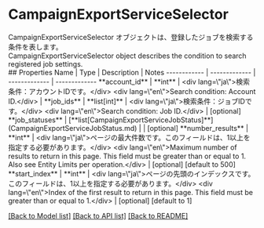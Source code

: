 # CampaignExportServiceSelector

<div lang=\"ja\">CampaignExportServiceSelector オブジェクトは、登録したジョブを検索する条件を表します。</div> <div lang=\"en\">CampaignExportServiceSelector object describes the condition to search registered job settings.</div> 
## Properties
Name | Type | Description | Notes
------------ | ------------- | ------------- | -------------
**account_id** | **int** | &lt;div lang&#x3D;\&quot;ja\&quot;&gt;検索条件：アカウントIDです。&lt;/div&gt; &lt;div lang&#x3D;\&quot;en\&quot;&gt;Search condition: Account ID.&lt;/div&gt;  | 
**job_ids** | **list[int]** | &lt;div lang&#x3D;\&quot;ja\&quot;&gt;検索条件：ジョブIDです。&lt;/div&gt; &lt;div lang&#x3D;\&quot;en\&quot;&gt;Search condition: Job ID.&lt;/div&gt;  | [optional] 
**job_statuses** | [**list[CampaignExportServiceJobStatus]**](CampaignExportServiceJobStatus.md) |  | [optional] 
**number_results** | **int** | &lt;div lang&#x3D;\&quot;ja\&quot;&gt;ページの最大件数です。このフィールドは、1以上を指定する必要があります。&lt;/div&gt; &lt;div lang&#x3D;\&quot;en\&quot;&gt;Maximum number of results to return in this page. This field must be greater than or equal to 1. Also see Entity Limits per operation.&lt;/div&gt;  | [optional] [default to 500]
**start_index** | **int** | &lt;div lang&#x3D;\&quot;ja\&quot;&gt;ページの先頭のインデックスです。このフィールドは、1以上を指定する必要があります。&lt;/div&gt; &lt;div lang&#x3D;\&quot;en\&quot;&gt;Index of the first result to return in this page. This field must be greater than or equal to 1.&lt;/div&gt;  | [optional] [default to 1]

[[Back to Model list]](../README.md#documentation-for-models) [[Back to API list]](../README.md#documentation-for-api-endpoints) [[Back to README]](../README.md)


